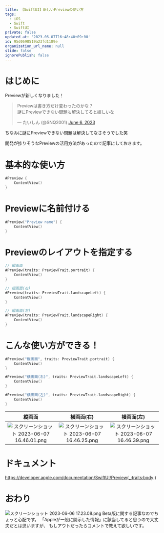 ```yaml
---
title: 【SwiftUI】新しいPreviewの使い方
tags:
  - iOS
  - Swift
  - SwiftUI
private: false
updated_at: '2023-06-07T16:48:40+09:00'
id: 95d0698519a23fd1189e
organization_url_name: null
slide: false
ignorePublish: false
---
```

# はじめに
Previewが新しくなりました！

<blockquote class="twitter-tweet"><p lang="ja" dir="ltr">Previewは書き方だけ変わったのかな？<br>謎にPreviewできない問題も解決してると嬉しいな</p>&mdash; たいしん (@SNQ2001) <a href="https://twitter.com/SNQ2001/status/1665949603643133953?ref_src=twsrc%5Etfw">June 6, 2023</a></blockquote> <script async src="https://platform.twitter.com/widgets.js" charset="utf-8"></script>

ちなみに謎にPreviewできない問題は解決してなさそうでした笑

開発が捗りそうなPreviewの活用方法があったので記事にしておきます。

# 基本的な使い方
```swift
#Preview {
    ContentView()
}
```

# Previewに名前付ける
```swift
#Preview("Preview name") {
    ContentView()
}
```

# Previewのレイアウトを指定する
```swift
// 縦画面
#Preview(traits: PreviewTrait.portrait) {
    ContentView()
}

// 縦画面(右)
#Preview(traits: PreviewTrait.landscapeLeft) {
    ContentView()
}

// 縦画面(左)
#Preview(traits: PreviewTrait.landscapeRight) {
    ContentView()
}
```

# こんな使い方ができる！
```swift
#Preview("縦画面", traits: PreviewTrait.portrait) {
    ContentView()
}

#Preview("横画面(右)", traits: PreviewTrait.landscapeLeft) {
    ContentView()
}

#Preview("横画面(左)", traits: PreviewTrait.landscapeRight) {
    ContentView()
}
```

|縦画面|横画面(右)|横画面(左)|
|:-:|:-:|:-:|
|![スクリーンショット 2023-06-07 16.46.01.png](https://qiita-image-store.s3.ap-northeast-1.amazonaws.com/0/1745371/d868dcc4-6899-ec42-f2b8-d51dcf1d3dd2.png)|![スクリーンショット 2023-06-07 16.46.25.png](https://qiita-image-store.s3.ap-northeast-1.amazonaws.com/0/1745371/0ee867a5-3fa0-6d60-9f4e-e498eae66c87.png)|![スクリーンショット 2023-06-07 16.46.39.png](https://qiita-image-store.s3.ap-northeast-1.amazonaws.com/0/1745371/352eb5e7-32c9-9b12-f688-8e55f459d26e.png)|

# ドキュメント
https://developer.apple.com/documentation/SwiftUI/Preview(_:traits:body:)

# おわり
![スクリーンショット 2023-06-06 17.23.08.png](https://qiita-image-store.s3.ap-northeast-1.amazonaws.com/0/1745371/db95fd18-31ae-6410-6ae7-029a5673996c.png)
Beta版に関する記事なのでちょっと心配です。
「Appleが一般に開示した情報」に該当してると思うので大丈夫だとは思いますが、
もしアウトだったらコメントで教えて欲しいです。
